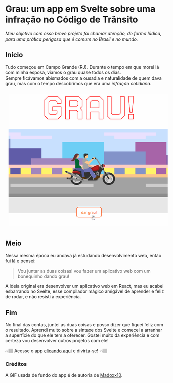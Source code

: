# Grau: um app em Svelte sobre uma infração no Código de Trânsito
*Meu objetivo com esse breve projeto foi chamar atenção, de forma lúdica, para uma prática perigosa que é comum no Brasil e no mundo.*

## Início
Tudo começou em Campo Grande (RJ). Durante o tempo em que morei lá com minha esposa, víamos o grau quase todos os dias.<br>
Sempre ficávamos abismados com a ousadia e naturalidade de quem dava grau, mas com o tempo descobrimos que era uma *infração cotidiana*.

<img
  src="https://raw.githubusercontent.com/AmigoDaLua/grau/main/img/grau.gif"
  alt="GIF de uma moto dando grau no app Grau"
  style="display: inline-block;  padding: 10px; width: 800px">

## Meio
Nessa mesma época eu andava já estudando desenvolvimento web, então fui lá e pensei: 
<blockquote> 
  Vou juntar as duas coisas! vou fazer um aplicativo web com um bonequinho dando grau!
</blockquote>
A ideia original era desenvolver um aplicativo web em React, mas eu acabei esbarrando no Svelte, esse compilador mágico amigável de aprender e feliz de rodar, e não resisti à experiência.

## Fim
No final das contas, juntei as duas coisas e posso dizer que fiquei feliz com o resultado. Aprendi muito sobre a sintaxe dos Svelte e comecei a arranhar a superfície do que ele tem a oferecer.
Gostei muito da experiência e com certeza vou desenvolver outros projetos com ele!

👉🏽 Acesse o app [clicando aqui](https://grau-lemon.vercel.app/) e divirta-se! 👈🏽

### Créditos
A GIF usada de fundo do app é de autoria de [Madoxx10](https://www.pixilart.com/madoxx10).
